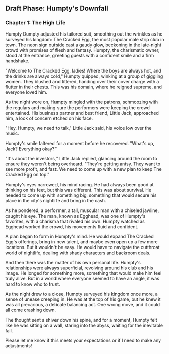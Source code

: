  

## Draft Phase: Humpty's Downfall

### Chapter 1: The High Life

Humpty Dumpty adjusted his tailored suit, smoothing out the wrinkles as he surveyed his kingdom: The Cracked Egg, the most popular male strip club in town. The neon sign outside cast a gaudy glow, beckoning in the late-night crowd with promises of flesh and fantasy. Humpty, the charismatic owner, stood at the entrance, greeting guests with a confident smile and a firm handshake.

"Welcome to The Cracked Egg, ladies! Where the boys are always hot, and the drinks are always cold," Humpty quipped, winking at a group of giggling women. They blushed and tittered, handing over their cover charge with a flutter in their chests. This was his domain, where he reigned supreme, and everyone loved him.

As the night wore on, Humpty mingled with the patrons, schmoozing with the regulars and making sure the performers were keeping the crowd entertained. His business partner and best friend, Little Jack, approached him, a look of concern etched on his face.

"Hey, Humpty, we need to talk," Little Jack said, his voice low over the music.

Humpty's smile faltered for a moment before he recovered. "What's up, Jack? Everything okay?"

"It's about the investors," Little Jack replied, glancing around the room to ensure they weren't being overheard. "They're getting antsy. They want to see more profit, and fast. We need to come up with a new plan to keep The Cracked Egg on top."

Humpty's eyes narrowed, his mind racing. He had always been good at thinking on his feet, but this was different. This was about survival. He needed to come up with something big, something that would secure his place in the city's nightlife and bring in the cash.

As he pondered, a performer, a tall, muscular man with a chiseled jawline, caught his eye. The man, known as Egghead, was one of Humpty's favorites, with a charisma that rivaled his own. Humpty watched as Egghead worked the crowd, his movements fluid and confident.

A plan began to form in Humpty's mind. He would expand The Cracked Egg's offerings, bring in new talent, and maybe even open up a few more locations. But it wouldn't be easy. He would have to navigate the cutthroat world of nightlife, dealing with shady characters and backroom deals.

And then there was the matter of his own personal life. Humpty's relationships were always superficial, revolving around his club and his image. He longed for something more, something that would make him feel truly alive. But in a world where everyone seemed to have an angle, it was hard to know who to trust.

As the night drew to a close, Humpty surveyed his kingdom once more, a sense of unease creeping in. He was at the top of his game, but he knew it was all precarious, a delicate balancing act. One wrong move, and it could all come crashing down.

The thought sent a shiver down his spine, and for a moment, Humpty felt like he was sitting on a wall, staring into the abyss, waiting for the inevitable fall.

Please let me know if this meets your expectations or if I need to make any adjustments!